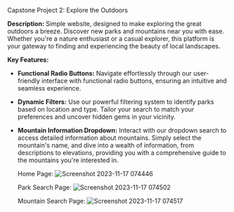 Capstone Project 2: Explore the Outdoors

**Description:**
Simple  website, designed to make exploring the great outdoors a breeze. Discover new parks and mountains near you with ease. Whether you're a nature enthusiast or a casual explorer, this platform is your gateway to finding and experiencing the beauty of local landscapes.

**Key Features:**
- **Functional Radio Buttons:**
  Navigate effortlessly through our user-friendly interface with functional radio buttons, ensuring an intuitive and seamless experience.

- **Dynamic Filters:**
  Use our powerful filtering system to identify parks based on location and type. Tailor your search to match your preferences and uncover hidden gems in your vicinity.

- **Mountain Information Dropdown:**
  Interact with our dropdown search to access detailed information about mountains. Simply select the mountain's name, and dive into a wealth of information, from descriptions to elevations, providing you with a comprehensive guide to the mountains you're interested in.

  Home Page:
  ![Screenshot 2023-11-17 074446](https://github.com/JuanLuisMorenoRico/CapstoneProject2/assets/146771962/5c62bfb6-bcf4-4799-9ae0-6790493d262d)

  Park Search Page:
![Screenshot 2023-11-17 074502](https://github.com/JuanLuisMorenoRico/CapstoneProject2/assets/146771962/a5fcbfb1-3e08-45c2-8b2e-f02795361bf0)

  Mountain Search Page:
![Screenshot 2023-11-17 074517](https://github.com/JuanLuisMorenoRico/CapstoneProject2/assets/146771962/83c069d4-78f3-43d0-910e-b28f0bc1642e)
